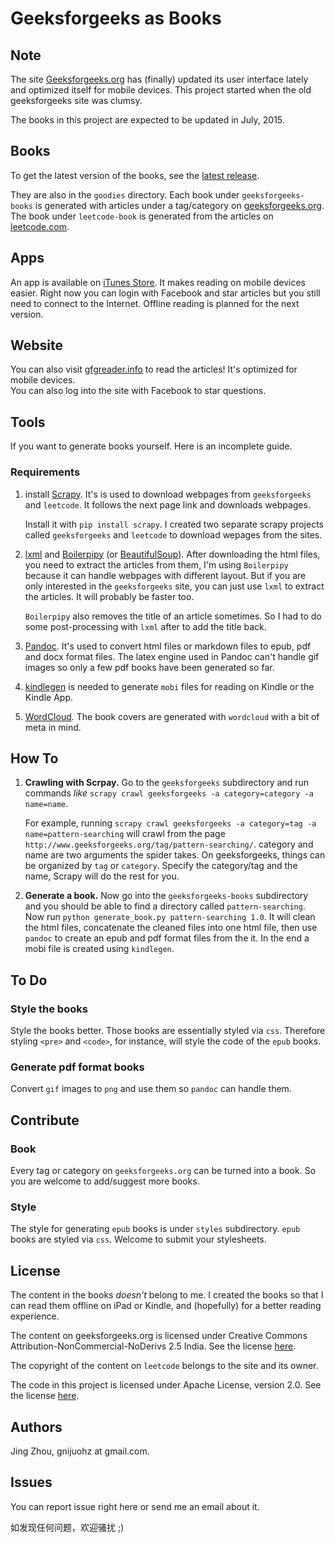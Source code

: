 # Geeksforgeeks as Books

## Note

The site [Geeksforgeeks.org](http://geeksforgeeks.org) has (finally) updated its user interface lately and optimized itself for mobile devices. This project started when the old geeksforgeeks site was clumsy.

The books in this project are expected to be updated in July, 2015.

## Books
To get the latest version of the books, see the [latest release][12].

They are also in the `goodies` directory. Each book under `geeksforgeeks-books` is generated with articles under a tag/category on [geeksforgeeks.org][1]. The book under `leetcode-book` is generated from the articles on [leetcode.com](http://leetcode.com/).

## Apps

An app is available on [iTunes Store](https://itunes.apple.com/us/app/geekreader/id991254978?ls=1&mt=8). It makes reading on mobile devices easier. Right now you can login with Facebook and star articles but you still need to connect to the Internet. Offline reading is planned for the next version.

## Website

You can also visit [gfgreader.info](http://gfgreader.info/) to read the articles! It's optimized for mobile devices.  
You can also log into the site with Facebook to star questions.


## Tools

If you want to generate books yourself. Here is an incomplete guide.

### Requirements

1. install [Scrapy][2]. It's is used to download webpages from `geeksforgeeks` and `leetcode`. It follows the next page link and downloads webpages.

    Install it with `pip install scrapy`. I created two separate scrapy projects called `geeksforgeeks` and `leetcode` to download wepages from the sites.

2. [lxml][10] and [Boilerpipy][6] (or [BeautifulSoup][11]). After downloading the html files, you need to extract the articles from them, I'm using `Boilerpipy` because it can handle webpages with different layout. But if you are only interested in the `geeksforgeeks` site, you can just use `lxml` to extract the articles. It will probably be faster too.

    `Boilerpipy` also removes the title of an article sometimes. So I had to do some post-processing with `lxml` after to add the title back.

3. [Pandoc][3]. It's used to convert html files or markdown files to epub, pdf and docx format files. The latex engine used in Pandoc can't handle gif images so only a few pdf books have been generated so far.

4. [kindlegen][4] is needed to generate `mobi` files for reading on Kindle or the Kindle App.
5. [WordCloud][5]. The book covers are generated with `wordcloud` with a bit of meta in mind.

## How To

1. **Crawling with Scrpay.** Go to the `geeksforgeeks` subdirectory and run commands *like* `scrapy crawl geeksforgeeks -a category=category -a name=name`.

    For example, running `scrapy crawl geeksforgeeks -a category=tag -a name=pattern-searching` will crawl from the page `http://www.geeksforgeeks.org/tag/pattern-searching/`. category and name are two arguments the spider takes. On geeksforgeeks, things can be organized by `tag` or `category`. Specify the category/tag and the name, Scrapy will do the rest for you.

2. **Generate a book.** Now go into the `geeksforgeeks-books` subdirectory and you should be able to find a directory called `pattern-searching`. Now run `python generate_book.py pattern-searching 1.0`. It will clean the html files, concatenate the cleaned files into one html file, then use `pandoc` to create an epub and pdf format files from the it. In the end a mobi file is created using `kindlegen`.


## To Do

### Style the books
Style the books better. Those books are essentially styled via `css`. Therefore styling `<pre>` and `<code>`, for instance, will style the code of the `epub` books.

### Generate pdf format books
Convert `gif` images to `png` and use them so `pandoc` can handle them.

## Contribute

### Book

Every tag or category on `geeksforgeeks.org` can be turned into a book. So you are welcome to add/suggest more books.

### Style

The style for generating `epub` books is under `styles` subdirectory. `epub` books are styled via `css`. Welcome to submit your stylesheets.

## License

The content in the books *doesn't* belong to me. I created the books so that I can read them offline on iPad or Kindle, and (hopefully) for a better reading experience.

The content on geeksforgeeks.org is licensed under Creative Commons
Attribution-NonCommercial-NoDerivs 2.5 India. See the license [here][7].

The copyright of the content on `leetcode` belongs to the site and its owner.

The code in this project is licensed under Apache License, version 2.0. See the
license [here][8].


## Authors

Jing Zhou, gnijuohz at gmail.com.

## Issues

You can report issue right here or send me an email about it.

如发现任何问题，欢迎骚扰 ;)


[1]:http://www.geeksforgeeks.org/
[2]:http://scrapy.org/
[3]:http://johnmacfarlane.net/pandoc/
[4]:http://www.amazon.com/gp/feature.html?docId=1000765211
[5]:https://github.com/amueller/word_cloud
[6]:https://github.com/harshavardhana/boilerpipy
[7]:http://creativecommons.org/licenses/by-nc-nd/2.5/in/deed.en_US
[8]:http://www.apache.org/licenses/LICENSE-2.0
[9]:http://www.gfgreader.info/
[10]:http://lxml.de/
[11]:http://www.crummy.com/software/BeautifulSoup/
[12]:https://github.com/gnijuohz/geeksforgeeks-as-books/releases/latest
